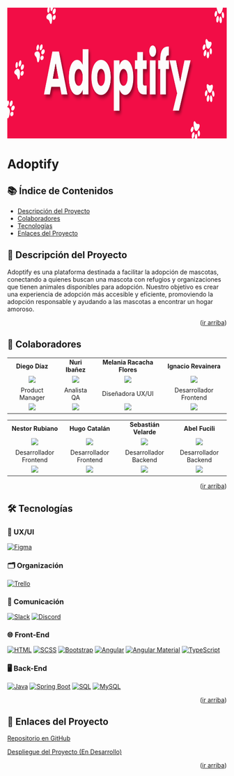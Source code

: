 <a id="readme-top"></a>

<p align="center">
  <img src="public/assets/readme-banner.png" height="300">
</p>

# Adoptify

## 📚 Índice de Contenidos

-   [Descripción del Proyecto](#description)
-   [Colaboradores](#collaborators)
-   [Tecnologías](#stack)
-   [Enlaces del Proyecto](#links)

## <span id="description">📝 Descripción del Proyecto</span>

Adoptify es una plataforma destinada a facilitar la adopción de mascotas, conectando a quienes buscan una mascota con refugios y organizaciones que tienen animales disponibles para adopción. Nuestro objetivo es crear una experiencia de adopción más accesible y eficiente, promoviendo la adopción responsable y ayudando a las mascotas a encontrar un hogar amoroso.

<p align="right">(<a href="#readme-top">ir arriba</a>)</p>

## <span id="collaborators">🤝 Colaboradores</span>

<table align="center">
  <tr>
    <td align="center"><b>Diego Díaz</b></td>
    <td align="center"><b>Nuri Ibañez</b></td>
    <td align="center"><b>Melania Racacha Flores</b></td>
    <td align="center"><b>Ignacio Revainera</b></td>
  </tr>
  <tr>
    <td align="center"><a href="https://www.linkedin.com/in/diego-d%C3%ADaz-44633a28b/" target="_blank"><img src="https://media.licdn.com/dms/image/D4E35AQGcOyCZ1P3U_A/profile-framedphoto-shrink_200_200/0/1719495986757?e=1722376800&v=beta&t=YiHmBLcadR3JSKYZ3_ZDpeH-G8wabFJykARaxhqG1UU" width="75%"></a></td>
    <td align="center"><a href="https://www.linkedin.com/in/nuriei/" target="_blank"><img src="https://media.licdn.com/dms/image/D4E03AQGKkmJcDE_fEQ/profile-displayphoto-shrink_200_200/0/1718241924680?e=1727308800&v=beta&t=tffTuo8jBvQ1a6Vtfc1JPuyTSZX2TCeUrcCSEnKb674" width="75%"></a></td>
    <td align="center"><a href="https://www.linkedin.com/in/melania-racacha-flores/" target="_blank"><img src="https://media.licdn.com/dms/image/D4E03AQEgeN9WkCTnBg/profile-displayphoto-shrink_200_200/0/1714324899502?e=1727308800&v=beta&t=FTdEO_m2k9cKBxtJi7I0KZAESnkGN4YimTdREWO170w" width="75%"></a></td>
    <td align="center"><a href="https://www.linkedin.com/in/ignaciorevainera" target="_blank"><img src="https://media.licdn.com/dms/image/D4D03AQGtQ3dTfGND5A/profile-displayphoto-shrink_200_200/0/1706386569814?e=1727308800&v=beta&t=oGJiePqcJSS0wfD3SzgWPVWswjdsGSjG_qpoS1n309A" width="75%"></a></td>
  </tr>
  <tr>
    <td align="center">Product Manager</td>
    <td align="center">Analista QA</td>
    <td align="center">Diseñadora UX/UI</td>
    <td align="center">Desarrollador Frontend</td>
  </tr>
  <tr>
    <td align="center"><a href="https://www.linkedin.com/in/diego-d%C3%ADaz-44633a28b/" target="_blank"><img src="https://img.shields.io/badge/-LinkedIn-blue?logo=linkedin" width="50%"></a></td>
    <td align="center"><a href="https://www.linkedin.com/in/nuriei/" target="_blank"><img src="https://img.shields.io/badge/-LinkedIn-blue?logo=linkedin" width="50%"></a></td>
    <td align="center"><a href="https://www.linkedin.com/in/melania-racacha-flores/" target="_blank"><img src="https://img.shields.io/badge/-LinkedIn-blue?logo=linkedin" width="50%"></a></td>
    <td align="center"><a href="https://www.linkedin.com/in/ignaciorevainera" target="_blank"><img src="https://img.shields.io/badge/-LinkedIn-blue?logo=linkedin" width="50%"></a></td>
  </tr>
</table>

<table align="center">
  <tr>
    <td align="center"><b>Nestor Rubiano</b></td>
    <td align="center"><b>Hugo Catalán</b></td>
    <td align="center"><b>Sebastián Velarde</b></td>
    <td align="center"><b>Abel Fucili</b></td>
  </tr>
  <tr>
    <td align="center"><a href="https://www.linkedin.com/in/nestor-rubiano-b205a9270/" target="_blank"><img src="https://media.licdn.com/dms/image/D4D35AQGxHP3zM8VbYA/profile-framedphoto-shrink_200_200/0/1683771078424?e=1722376800&v=beta&t=rLbIYXqUpP-MoA4bhsaAHLUsIKtDIxTIfZ4lTUQ9sms" width="75%"></a></td>
    <td align="center"><a href="https://www.linkedin.com/in/hugo-catalan-895886133/" target="_blank"><img src="https://media.licdn.com/dms/image/D4D35AQHTfx8gXA0mVA/profile-framedphoto-shrink_200_200/0/1702834926233?e=1722376800&v=beta&t=25kPuKyG61YFfM5OByTXcUnGZbonk_22aKbW9MizmZY" width="75%"></a></td>
    <td align="center"><a href="https://www.linkedin.com/in/sebasvelardedev/" target="_blank"><img src="https://media.licdn.com/dms/image/D4E35AQFtvSumYj1ydw/profile-framedphoto-shrink_200_200/0/1718827742551?e=1722376800&v=beta&t=kcihn4NDK-cHxZeMYAYw8CGLAH8nzUam7eJGcoEi8oc" width="75%"></a></td>
    <td align="center"><a href="https://www.linkedin.com/in/abel-fucili-12055aa5/" target="_blank"><img src="https://media.licdn.com/dms/image/D4D35AQEVFYoSB1IQjg/profile-framedphoto-shrink_200_200/0/1698411680805?e=1722376800&v=beta&t=O3l7aCOPgaEb6pFYiYB1WDjEO5e0r084z-f3bZ9F4nw" width="75%"></a></td>
  </tr>
  <tr>
    <td align="center">Desarrollador Frontend</td>
    <td align="center">Desarrollador Frontend</td>
    <td align="center">Desarrollador Backend</td>
    <td align="center">Desarrollador Backend</td>
  </tr>
  <tr>
    <td align="center"><a href="https://www.linkedin.com/in/nestor-rubiano-b205a9270/" target="_blank"><img src="https://img.shields.io/badge/-LinkedIn-blue?logo=linkedin" width="50%"></a></td>
    <td align="center"><a href="https://www.linkedin.com/in/hugo-catalan-895886133/" target="_blank"><img src="https://img.shields.io/badge/-LinkedIn-blue?logo=linkedin" width="50%"></a></td>
    <td align="center"><a href="https://www.linkedin.com/in/sebasvelardedev/" target="_blank"><img src="https://img.shields.io/badge/-LinkedIn-blue?logo=linkedin" width="50%"></a></td>
    <td align="center"><a href="https://www.linkedin.com/in/abel-fucili-12055aa5/" target="_blank"><img src="https://img.shields.io/badge/-LinkedIn-blue?logo=linkedin" width="50%"></a></td>
  </tr>
</table>

<p align="right">(<a href="#readme-top">ir arriba</a>)</p>

## <span id="stack">🛠️ Tecnologías</span>

### 🎨 UX/UI

[![Figma](https://img.shields.io/badge/Diseño-Figma-F24E1E)](https://www.figma.com/)

### 🗂️ Organización

[![Trello](https://img.shields.io/badge/Tareas-Trello-0052CC)](https://trello.com/)

### 💬 Comunicación

[![Slack](https://img.shields.io/badge/Comunicación-Slack-4A154B)](https://slack.com/)
[![Discord](https://img.shields.io/badge/Comunicación-Discord-7289DA)](https://discord.com/)

### 🌐 Front-End

[![HTML](https://img.shields.io/badge/Lenguaje-HTML-E34F26)](https://developer.mozilla.org/en-US/docs/Web/HTML)
[![SCSS](https://img.shields.io/badge/Lenguaje-SASS-CC6699)](https://sass-lang.com/)
[![Bootstrap](https://img.shields.io/badge/Librería-Bootstrap-563d7c)](https://getbootstrap.com/)
[![Angular](https://img.shields.io/badge/Framework-Angular-dc0030)](https://angular.io/)
[![Angular Material](https://img.shields.io/badge/Librería-Angular%20Material-eab200)](https://material.angular.io/)
[![TypeScript](https://img.shields.io/badge/Lenguaje-TypeScript-007acc)](https://www.typescriptlang.org/)

### 🖥️ Back-End

[![Java](https://img.shields.io/badge/Lenguaje-Java-ff4b2f)](https://www.java.com/)
[![Spring Boot](https://img.shields.io/badge/Framework-Spring%20Boot-004d00)](https://spring.io/projects/spring-boot)
[![SQL](https://img.shields.io/badge/Base%20de%20Datos-SQL-lightgrey)](https://www.postgresql.org/)
[![MySQL](https://img.shields.io/badge/Base%20de%20Datos-MySQL-blue)](https://www.mysql.com/)

<p align="right">(<a href="#readme-top">ir arriba</a>)</p>

## <span id="links">🔗 Enlaces del Proyecto</span>

[Repositorio en GitHub](https://github.com/tu-repositorio)

[Despliegue del Proyecto (En Desarrollo)](https://tu-deploy-en-desarrollo.com)

<p align="right">(<a href="#readme-top">ir arriba</a>)</p>

